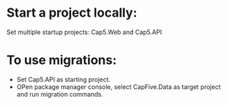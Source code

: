 # Start a project locally:
Set multiple startup projects: Cap5.Web and Cap5.API

# To use migrations: 
- Set Cap5.API as starting project.
- OPen package manager console, select CapFive.Data as target project and run migration commands.